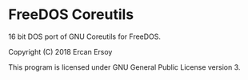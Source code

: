# FreeDOS Coreutils

16 bit DOS port of GNU Coreutils for FreeDOS.

Copyright (C) 2018 Ercan Ersoy

This program is licensed under GNU General Public License version 3.
